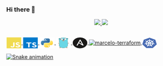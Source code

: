 ### Hi there 👋

<div align="center">
  <a href="https://github.com/marcelosevero">
  <img height="180em" src="https://github-readme-stats.vercel.app/api?username=marcelosevero&show_icons=true&theme=dark&include_all_commits=true&count_private=true"/>
  <img height="180em" src="https://github-readme-stats.vercel.app/api/top-langs/?username=marcelosevero&layout=compact&langs_count=7&theme=dark"/>
</div>

##
<div>
  <div style="display: inline_block">
  <img align="center" alt="marcelo-js" height="30" width="40" src="https://raw.githubusercontent.com/devicons/devicon/master/icons/javascript/javascript-plain.svg">
  <img align="center" alt="marcelo-ts" height="30" width="40" src="https://raw.githubusercontent.com/devicons/devicon/master/icons/typescript/typescript-plain.svg">
  <img align="center" alt="marcelo-python" height="30" width="40" src="https://raw.githubusercontent.com/devicons/devicon/master/icons/python/python-original.svg">
  <img align="center" alt="marcelo-go" height="30" width="40" src="https://raw.githubusercontent.com/devicons/devicon/master/icons/go/go-original.svg">
  <img align="center" alt="marcelo-ansible" height="30" width="40" src="https://raw.githubusercontent.com/devicons/devicon/master/icons/ansible/ansible-original.svg">
  <img align="center" alt="marcelo-terraform" height="30" width="40" src="https://raw.githubusercontent.com/devicons/devicon/master/icons/terraform/terraform-original.0svg">
  <img align="center" alt="marcelo-kubernetes" height="30" width="40" src="https://raw.githubusercontent.com/devicons/devicon/master/icons/kubernetes/kubernetes-plain.svg">
  
  ![Snake animation](https://raw.githubusercontent.com/marcelosevero/marcelosevero/output/github-contribution-grid-snake.svg)
</div>
